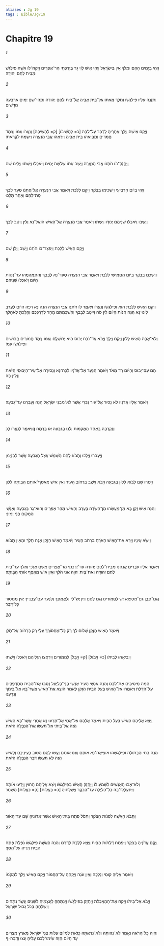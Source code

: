 ```yaml
---
aliases : Jg 19
tags : Bible/Jg/19
---
```


# Chapitre 19

###### 1
וַיְהִי בַּיָּמִים הָהֵם וּמֶלֶךְ אֵין בְּיִשְׂרָאֵל וַיְהִי אִישׁ לֵוִי גָּר בְּיַרְכְּתֵי הַר־אֶפְרַיִם וַיִּקַּח־לֹו אִשָּׁה פִילֶגֶשׁ מִבֵּית לֶחֶם יְהוּדָה׃
###### 2
וַתִּזְנֶה עָלָיו פִּילַגְשֹׁו וַתֵּלֶךְ מֵאִתֹּו אֶל־בֵּית אָבִיהָ אֶל־בֵּית לֶחֶם יְהוּדָה וַתְּהִי־שָׁם יָמִים אַרְבָּעָה חֳדָשִׁים׃
###### 3
וַיָּקָם אִישָׁהּ וַיֵּלֶךְ אַחֲרֶיהָ לְדַבֵּר עַל־לִבָּהּ [כ= לַהֲשִׁיבֹו] [ק= לַהֲשִׁיבָהּ] וְנַעֲרֹו עִמֹּו וְצֶמֶד חֲמֹרִים וַתְּבִיאֵהוּ בֵּית אָבִיהָ וַיִּרְאֵהוּ אֲבִי הַנַּעֲרָה וַיִּשְׂמַח לִקְרָאתֹו׃
###### 4
וַיֶּחֱזַק־בֹּו חֹתְנֹו אֲבִי הַנַּעֲרָה וַיֵּשֶׁב אִתֹּו שְׁלֹשֶׁת יָמִים וַיֹּאכְלוּ וַיִּשְׁתּוּ וַיָּלִינוּ שָׁם׃
###### 5
וַיְהִי בַּיֹּום הָרְבִיעִי וַיַּשְׁכִּימוּ בַבֹּקֶר וַיָּקָם לָלֶכֶת וַיֹּאמֶר אֲבִי הַנַּעֲרָה אֶל־חֲתָנֹו סְעָד לִבְּךָ פַּת־לֶחֶם וְאַחַר תֵּלֵכוּ׃
###### 6
וַיֵּשְׁבוּ וַיֹּאכְלוּ שְׁנֵיהֶם יַחְדָּו וַיִּשְׁתּוּ וַיֹּאמֶר אֲבִי הַנַּעֲרָה אֶל־הָאִישׁ הֹואֶל־נָא וְלִין וְיִטַב לִבֶּךָ׃
###### 7
וַיָּקָם הָאִישׁ לָלֶכֶת וַיִּפְצַר־בֹּו חֹתְנֹו וַיָּשָׁב וַיָּלֶן שָׁם׃
###### 8
וַיַּשְׁכֵּם בַּבֹּקֶר בַּיֹּום הַחֲמִישִׁי לָלֶכֶת וַיֹּאמֶר אֲבִי הַנַּעֲרָה סְעָד־נָא לְבָבְךָ וְהִתְמַהְמְהוּ עַד־נְטֹות הַיֹּום וַיֹּאכְלוּ שְׁנֵיהֶם׃
###### 9
וַיָּקָם הָאִישׁ לָלֶכֶת הוּא וּפִילַגְשֹׁו וְנַעֲרֹו וַיֹּאמֶר לֹו חֹתְנֹו אֲבִי הַנַּעֲרָה הִנֵּה נָא רָפָה הַיֹּום לַעֲרֹב לִינוּ־נָא הִנֵּה חֲנֹות הַיֹּום לִין פֹּה וְיִיטַב לְבָבֶךָ וְהִשְׁכַּמְתֶּם מָחָר לְדַרְכְּכֶם וְהָלַכְתָּ לְאֹהָלֶךָ׃
###### 10
וְלֹא־אָבָה הָאִישׁ לָלוּן וַיָּקָם וַיֵּלֶךְ וַיָּבֹא עַד־נֹכַח יְבוּס הִיא יְרוּשָׁלִָם וְעִמֹּו צֶמֶד חֲמֹורִים חֲבוּשִׁים וּפִילַגְשֹׁו עִמֹּו׃
###### 11
הֵם עִם־יְבוּס וְהַיֹּום רַד מְאֹד וַיֹּאמֶר הַנַּעַר אֶל־אֲדֹנָיו לְכָה־נָּא וְנָסוּרָה אֶל־עִיר־הַיְבוּסִי הַזֹּאת וְנָלִין בָּהּ׃
###### 12
וַיֹּאמֶר אֵלָיו אֲדֹנָיו לֹא נָסוּר אֶל־עִיר נָכְרִי אֲשֶׁר לֹא־מִבְּנֵי יִשְׂרָאֵל הֵנָּה וְעָבַרְנוּ עַד־גִּבְעָה׃
###### 13
וַיֹּאמֶר לְנַעֲרֹו לֳכq וְנִקְרְבָה בְּאַחַד הַמְּקֹמֹות וְלַנּוּ בַגִּבְעָה אֹו בָרָמָה׃
###### 14
וַיַּעַבְרוּ וַיֵּלֵכוּ וַתָּבֹא לָהֶם הַשֶּׁמֶשׁ אֵצֶל הַגִּבְעָה אֲשֶׁר לְבִנְיָמִן׃
###### 15
וַיָּסֻרוּ שָׁם לָבֹוא לָלוּן בַּגִּבְעָה וַיָּבֹא וַיֵּשֶׁב בִּרְחֹוב הָעִיר וְאֵין אִישׁ מְאַסֵּף־אֹותָם הַבַּיְתָה לָלוּן׃
###### 16
וְהִנֵּה אִישׁ זָקֵן בָּא מִן־מַעֲשֵׂהוּ מִן־הַשָּׂדֶה בָּעֶרֶב וְהָאִישׁ מֵהַר אֶפְרַיִם וְהוּא־גָר בַּגִּבְעָה וְאַנְשֵׁי הַמָּקֹום בְּנֵי יְמִינִי׃
###### 17
וַיִּשָּׂא עֵינָיו וַיַּרְא אֶת־הָאִישׁ הָאֹרֵחַ בִּרְחֹב הָעִיר וַיֹּאמֶר הָאִישׁ הַזָּקֵן אָנָה תֵלֵךְ וּמֵאַיִן תָּבֹוא׃
###### 18
וַיֹּאמֶר אֵלָיו עֹבְרִים אֲנַחְנוּ מִבֵּית־לֶחֶם יְהוּדָה עַד־יַרְכְּתֵי הַר־אֶפְרַיִם מִשָּׁם אָנֹכִי וָאֵלֵךְ עַד־בֵּית לֶחֶם יְהוּדָה וְאֶת־בֵּית יְהוָה אֲנִי הֹלֵךְ וְאֵין אִישׁ מְאַסֵּף אֹותִי הַבָּיְתָה׃
###### 19
וְגַם־תֶּבֶן גַּם־מִסְפֹּוא יֵשׁ לַחֲמֹורֵינוּ וְגַם לֶחֶם וָיַיִן יֶשׁ־לִי וְלַאֲמָתֶךָ וְלַנַּעַר עִם־עֲבָדֶיךָ אֵין מַחְסֹור כָּל־דָּבָר׃
###### 20
וַיֹּאמֶר הָאִישׁ הַזָּקֵן שָׁלֹום לָךְ רַק כָּל־מַחְסֹורְךָ עָלָי רַק בָּרְחֹוב אַל־תָּלַן׃
###### 21
וַיְבִיאֵהוּ לְבֵיתֹו [כ= וַיִּבֹּול] [ק= וַיָּבָל] לַחֲמֹורִים וַיִּרְחֲצוּ רַגְלֵיהֶם וַיֹּאכְלוּ וַיִּשְׁתּוּ׃
###### 22
הֵמָּה מֵיטִיבִים אֶת־לִבָּם וְהִנֵּה אַנְשֵׁי הָעִיר אַנְשֵׁי בְנֵי־בְלִיַּעַל נָסַבּוּ אֶת־הַבַּיִת מִתְדַּפְּקִים עַל־הַדָּלֶת וַיֹּאמְרוּ אֶל־הָאִישׁ בַּעַל הַבַּיִת הַזָּקֵן לֵאמֹר הֹוצֵא אֶת־הָאִישׁ אֲשֶׁר־בָּא אֶל־בֵּיתְךָ וְנֵדָעֶנּוּ׃
###### 23
וַיֵּצֵא אֲלֵיהֶם הָאִישׁ בַּעַל הַבַּיִת וַיֹּאמֶר אֲלֵהֶם אַל־אַחַי אַל־תָּרֵעוּ נָא אַחֲרֵי אֲשֶׁר־בָּא הָאִישׁ הַזֶּה אֶל־בֵּיתִי אַל־תַּעֲשׂוּ אֶת־הַנְּבָלָה הַזֹּאת׃
###### 24
הִנֵּה בִתִּי הַבְּתוּלָה וּפִילַגְשֵׁהוּ אֹוצִיאָה־נָּא אֹותָם וְעַנּוּ אֹותָם וַעֲשׂוּ לָהֶם הַטֹּוב בְּעֵינֵיכֶם וְלָאִישׁ הַזֶּה לֹא תַעֲשׂוּ דְּבַר הַנְּבָלָה הַזֹּאת׃
###### 25
וְלֹא־אָבוּ הָאֲנָשִׁים לִשְׁמֹעַ לֹו וַיַּחֲזֵק הָאִישׁ בְּפִילַגְשֹׁו וַיֹּצֵא אֲלֵיהֶם הַחוּץ וַיֵּדְעוּ אֹותָהּ וַיִּתְעַלְּלוּ־בָהּ כָּל־הַלַּיְלָה עַד־הַבֹּקֶר וַיְשַׁלְּחוּהָ [כ= בַּעֲלֹות] [ק= כַּעֲלֹות] הַשָּׁחַר׃
###### 26
וַתָּבֹא הָאִשָּׁה לִפְנֹות הַבֹּקֶר וַתִּפֹּל פֶּתַח בֵּית־הָאִישׁ אֲשֶׁר־אֲדֹונֶיהָ שָּׁם עַד־הָאֹור׃
###### 27
וַיָּקָם אֲדֹנֶיהָ בַּבֹּקֶר וַיִּפְתַּח דַּלְתֹות הַבַּיִת וַיֵּצֵא לָלֶכֶת לְדַרְכֹּו וְהִנֵּה הָאִשָּׁה פִילַגְשֹׁו נֹפֶלֶת פֶּתַח הַבַּיִת וְיָדֶיהָ עַל־הַסַּף׃
###### 28
וַיֹּאמֶר אֵלֶיהָ קוּמִי וְנֵלֵכָה וְאֵין עֹנֶה וַיִּקָּחֶהָ עַל־הַחֲמֹור וַיָּקָם הָאִישׁ וַיֵּלֶךְ לִמְקֹמֹו׃
###### 29
וַיָּבֹא אֶל־בֵּיתֹו וַיִּקַּח אֶת־הַמַּאֲכֶלֶת וַיַּחֲזֵק בְּפִילַגְשֹׁו וַיְנַתְּחֶהָ לַעֲצָמֶיהָ לִשְׁנֵים עָשָׂר נְתָחִים וַיְשַׁלְּחֶהָ בְּכֹל גְּבוּל יִשְׂרָאֵל׃
###### 30
וְהָיָה כָל־הָרֹאֶה וְאָמַר לֹא־נִהְיְתָה וְלֹא־נִרְאֲתָה כָּזֹאת לְמִיֹּום עֲלֹות בְּנֵי־יִשְׂרָאֵל מֵאֶרֶץ מִצְרַיִם עַד הַיֹּום הַזֶּה שִׂימוּ־לָכֶם עָלֶיהָ עֻצוּ וְדַבֵּרוּ׃ ף
